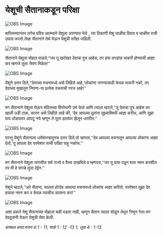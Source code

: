 # ‌‌‌येशूची सैतानाकडून परिक्षा

![OBS Image](https://cdn.door43.org/obs/jpg/360px/obs-en-25-01.jpg)

‌‌‌बाप्तिस्म्यानंतर लगेच पवित्र आत्म्याने येशूला अरण्यात नेले , त्या ठिकाणी येशू चाळीस दिवस व चाळीस रात्री उपास करतो.‌‌‌तेव्हा सैतानाने तेथे येऊन येशूची परीक्षा पाहिली.

![OBS Image](https://cdn.door43.org/obs/jpg/360px/obs-en-25-02.jpg)

‌‌‌सैतानाने येशूला मोहात पाडले,‘‘जर तू खरोखर देवाचा पुत्र आहेस, तर हया दगडांस भाकरी होण्याची आज्ञा कर म्हणजे तूला जेवण मिळेल!’’

![OBS Image](https://cdn.door43.org/obs/jpg/360px/obs-en-25-03.jpg)

‌‌‌येशूने उत्तर दिले,‘‘देवाच्या वचनामध्ये असे लिहिले आहे,‘लोकांना जगण्यासाठी केवळ भाकरी नको, तर देवाच्या मुखातून निघणा-या प्रत्येक वचनाची गरज आहे!’’

![OBS Image](https://cdn.door43.org/obs/jpg/360px/obs-en-25-04.jpg)

‌‌‌मग सैतानाने येशूला घेऊन मंदिराच्या शिरोभागी उभे केले आणि त्याला म्हटले,‘‘तू देवाचा पुत्र आहेस तर खाली उडी टाक, कारण असे लिहीले आहे की, ‘देव आपल्या दूतांना तुझ्याविषयी आज्ञा करील, आणि तुझा पाय धोंडयावर आपटू नये म्हणून ते तूला हातांवर झेलून धरतील.’’

![OBS Image](https://cdn.door43.org/obs/jpg/360px/obs-en-25-05.jpg)

‌‌‌परन्तु येशूने सैतानाला धर्मशास्त्रातूनच उत्तर दिले.‌‌‌तो म्हणला,‘‘देव आपल्या वचनातून आपल्या लोकांना आज्ञा देतो,‘तू आपला देव परमेश्वर याची परीक्षा पाहू नकोस.’’

![OBS Image](https://cdn.door43.org/obs/jpg/360px/obs-en-25-06.jpg)

‌‌‌मग सैतानाने येशूला जगातील सर्व राज्ये व वैभव दाखविले व म्हणाला,‘‘जर तू  पाया पडून मला नमन करशील तर मी हे सगळे तुला देईन.’’

![OBS Image](https://cdn.door43.org/obs/jpg/360px/obs-en-25-07.jpg)

‌‌‌येशूने म्हटले,‘‘अरे सैताना, चालता हो!‌‌‌देव आपल्या वचनामध्ये लोकांस आज्ञा करितो, परमेश्वर तुझा देव हयाला नमन कर व केवळ त्याचीच उपसना कर!’’

![OBS Image](https://cdn.door43.org/obs/jpg/360px/obs-en-25-08.jpg)

‌‌‌अशा प्रकारे येशू सैतानाच्या मोहाला बळी पडला नाही, म्हणून सैतान त्याला सोडून तेथून निघून गेला.‌‌‌मग देवदूतांनी येऊन येशूची सेवा केली.

_‌‌‌बायबल कथा:‌‌‌मत्तय 4:1 - 11; मार्क 1 : 12 -13 1; लूक 4 : 1-13_